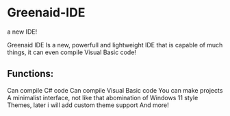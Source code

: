 # Greenaid-IDE
a new IDE!

Greenaid IDE Is a new, powerfull and lightweight IDE that is capable of much things, it can even compile Visual Basic code!


## Functions:

Can compile C# code
Can compile Visual Basic code
You can make projects
A minimalist interface, not like that abomination of Windows 11 style
Themes, later i will add custom theme support
And more!

